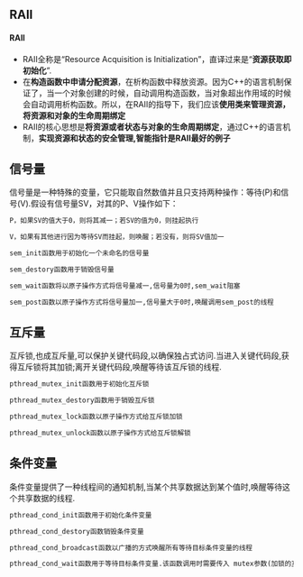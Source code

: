 ## RAII

#### **RAII**

- RAII全称是“Resource Acquisition is Initialization”，直译过来是“**资源获取即初始化**”.
- 在**构造函数中申请分配资源**，在析构函数中释放资源。因为C++的语言机制保证了，当一个对象创建的时候，自动调用构造函数，当对象超出作用域的时候会自动调用析构函数。所以，在RAII的指导下，我们应该**使用类来管理资源，将资源和对象的生命周期绑定**
- RAII的核心思想是**将资源或者状态与对象的生命周期绑定**，通过C++的语言机制，**实现资源和状态的安全管理,智能指针是RAII最好的例子**

## 信号量

信号量是一种特殊的变量，它只能取自然数值并且只支持两种操作：等待(P)和信号(V).假设有信号量SV，对其的P、V操作如下：

~~~cmd
P，如果SV的值大于0，则将其减一；若SV的值为0，则挂起执行

V，如果有其他进行因为等待SV而挂起，则唤醒；若没有，则将SV值加一

sem_init函数用于初始化一个未命名的信号量

sem_destory函数用于销毁信号量

sem_wait函数将以原子操作方式将信号量减一,信号量为0时,sem_wait阻塞

sem_post函数以原子操作方式将信号量加一,信号量大于0时,唤醒调用sem_post的线程

~~~

## 互斥量

互斥锁,也成互斥量,可以保护关键代码段,以确保独占式访问.当进入关键代码段,获得互斥锁将其加锁;离开关键代码段,唤醒等待该互斥锁的线程.

~~~~cmd
pthread_mutex_init函数用于初始化互斥锁

pthread_mutex_destory函数用于销毁互斥锁

pthread_mutex_lock函数以原子操作方式给互斥锁加锁

pthread_mutex_unlock函数以原子操作方式给互斥锁解锁
~~~~

## 条件变量

条件变量提供了一种线程间的通知机制,当某个共享数据达到某个值时,唤醒等待这个共享数据的线程.

~~~cmd
pthread_cond_init函数用于初始化条件变量

pthread_cond_destory函数销毁条件变量

pthread_cond_broadcast函数以广播的方式唤醒所有等待目标条件变量的线程

pthread_cond_wait函数用于等待目标条件变量.该函数调用时需要传入 mutex参数(加锁的互斥锁) ,函数执行时,先把调用线程放入条件变量的请求队列,然后将互斥锁mutex解锁,当函数成功返回为0时,互斥锁会再次被锁上. 也就是说函数内部会有一次解锁和加锁操作.
~~~

